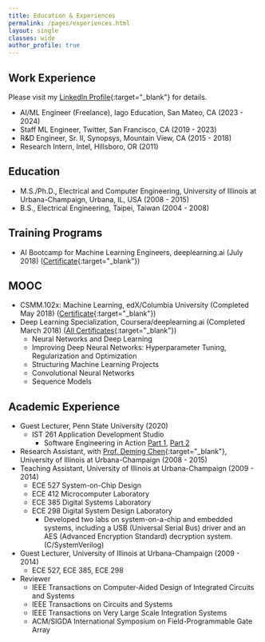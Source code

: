 ```yaml
---
title: Education & Experiences
permalink: /pages/experiences.html
layout: single
classes: wide
author_profile: true
---
```


## Work Experience
Please visit my [LinkedIn Profile](https://www.linkedin.com/in/christine-chen-67887a27/){:target="_blank"} for details.
- AI/ML Engineer (Freelance), Iago Education, San Mateo, CA (2023 - 2024)
- Staff ML Engineer, Twitter, San Francisco, CA (2019 - 2023)
- R&D Engineer, Sr. II, Synopsys, Mountain View, CA (2015 - 2018)
- Research Intern, Intel, Hillsboro, OR (2011)

## Education
- M.S./Ph.D., Electrical and Computer Engineering, University of Illinois at Urbana-Champaign, Urbana, IL, USA (2008 - 2015)
- B.S., Electrical Engineering, Taipei, Taiwan (2004 - 2008)

## Training Programs
- AI Bootcamp for Machine Learning Engineers, deeplearning.ai (July 2018) ([Certificate](/assets/images/certificates/AI_MLE.jpg){:target="_blank"})

## MOOC
- CSMM.102x: Machine Learning, edX/Columbia University (Completed May 2018) ([Certificate](https://courses.edx.org/certificates/f3fa5973d38f4ea792a6106cf46de430){:target="_blank"})
- Deep Learning Specialization, Coursera/deeplearning.ai (Completed March 2018) ([All Certificates](https://www.coursera.org/account/accomplishments/specialization/EGQ8ZXRUN87M){:target="_blank"})
    - Neural Networks and Deep Learning
    - Improving Deep Neural Networks: Hyperparameter Tuning, Regularization and Optimization
    - Structuring Machine Learning Projects
    - Convolutional Neural Networks
    - Sequence Models

## Academic Experience
- Guest Lecturer, Penn State University (2020)
    - IST 261 Application Development Studio
        - Software Engineering in Action [Part 1](https://www.youtube.com/watch?v=5zw1W5fg7vs), [Part 2](https://www.youtube.com/watch?v=ZM5IBjiaSYw)
- Research Assistant, with [Prof. Deming Chen](http://dchen.ece.illinois.edu/){:target="_blank"}, University of Illinois at Urbana-Champaign (2008 - 2015)
- Teaching Assistant, University of Illinois at Urbana-Champaign (2009 - 2014)
    - ECE 527 System-on-Chip Design
    - ECE 412 Microcomputer Laboratory
    - ECE 385 Digital Systems Laboratory
    - ECE 298 Digital System Design Laboratory
        - Developed two labs on system-on-a-chip and embedded systems, including a USB (Universal Serial Bus) driver and an AES (Advanced Encryption Standard) decryption system. (C/SystemVerilog)
- Guest Lecturer, University of Illinois at Urbana-Champaign (2009 - 2014)
    - ECE 527, ECE 385, ECE 298
- Reviewer
    - IEEE Transactions on Computer-Aided Design of Integrated Circuits and Systems
    - IEEE Transactions on Circuits and Systems
    - IEEE Transactions on Very Large Scale Integration Systems
    - ACM/SIGDA International Symposium on Field-Programmable Gate Array